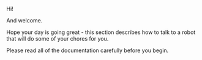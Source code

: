 Hi! 

And welcome.


Hope your day is going great - this section describes how to talk to a robot that will do some of your chores for you.



Please read all of the documentation carefully before you begin.
